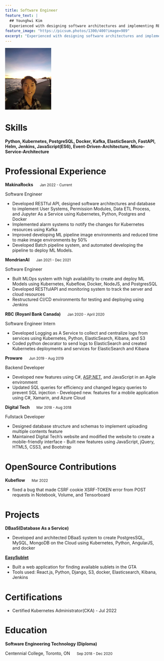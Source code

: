 ```yaml
---
title: Software Engineer
feature_text: |
  ## Younghwi Kim
  Experienced with designing software architectures and implementing RESTful API; Focused on code efficiency and clean code; Pride in writing testable and maintainable code;
feature_image: "https://picsum.photos/1300/400?image=989"
excerpt: "Experienced with designing software architectures and implementing RESTful API; Focused on code efficiency and clean code; Pride in writing testable and maintainable code;"
---
```


<img src="assets/pic.jpg" alt="Younghwi Kim" style="height: 30%; width:30%;"/>

# Skills

**Python, Kubernetes, PostgreSQL, Docker, Kafka, ElasticSearch, FastAPI, Helm, Jenkins, JavaScript(ES6), Event-Driven-Architecture, Micro-Service-Architecture**

# **Professional Experience**

**MakinaRocks** &emsp; <small>Jan 2022 - Current</small>
<p>Software Engineer</p>

- Developed RESTful API, designed software architectures and database to implement User Systems, Permission
Modules, Data ETL Process, and Jupyter As a Service using Kubernetes, Python, Postgres and Docker
- Implemented alarm systems to notify the changes for Kubernetes resources using Kafka
- Improved developing ML pipeline image environments and reduced time to make image environments by 50%
- Developed Batch pipeline system, and automated developing the pipeline to deploy ML Models.

**MondrianAI** &emsp; <small>Jan 2021 - Dec 2021</small>
<p>Software Engineer</p>

- Built MLOps system with high availability to create and deploy ML Models using Kubernetes, Kubeflow, Docker, NodeJS, and PostgresSQL
- Developed RESTfulAPI and monitoring system to track the server and cloud resources
- Restructured CI/CD environments for testing and deploying using Jenkins

**RBC (Royanl Bank Canada)** &emsp; <small>Jan 2020 - April 2020</small>
<p>Software Engineer Intern</p>

- Developed Logging as A Service to collect and centralize logs from services using Kubernetes, Python, ElasticSearch,
Kibana, and S3
- Coded python decorator to send logs to ElasticSearch and created Kubernetes deployments and services for
ElasticSearch and Kibana

**Proware** &emsp; <small>Jun 2019 - Aug 2019</small>
<p>Backend Developer</p>

- Developed new features using C#, [ASP.NET](http://asp.net/), and JavaScript in an Agile environment
- Updated SQL queries for efficiency and changed legacy queries to prevent SQL injection - Developed new. features for a mobile application using C#, Xamarin, and Azure Cloud

**Digital Tech** &emsp; <small>Mar 2018 - Aug 2018</small>
<p>Fullstack Developer</p>

- Designed database structure and schemas to implement uploading multiple contents feature
- Maintained Digital Tech’s website and modified the website to create a mobile-friendly interface - Built new features using JavaScript, jQuery, HTML5, CSS3, and Bootstrap

# **OpenSource Contributions**

**Kubeflow** &emsp; <small>Mar 2022</small>
- fixed a bug that made CSRF cookie XSRF-TOKEN error from POST requests in Notebook, Volume, and Tensorboard

# **Projects**

**DBaaS(Database As a Service)**

- Developed and architected DBaaS system to create PostgresSQL, MySQL, MongoDB on the Cloud using Kubernetes,
Python, AngularJS, and docker

**[EasySublet](https://github.com/BenzhaminKim/EasySublet)**

- Built a web application for finding available sublets in the GTA
- Tools used: React.js, Python, Django, S3, docker, Elasticsearch, Kibana, Jenkins

# **Certifications**

- Certified Kubernetes Administrator(CKA) - Jul 2022

# **Education**

**Software Engineering Technology (Diploma)**
<p>Centennial College, Toronto, ON &emsp; <small>Sep 2018 - Dec 2020</small></p>